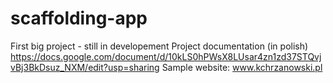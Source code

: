 # scaffolding-app
First big project - still in developement
Project documentation (in polish) https://docs.google.com/document/d/10kLS0hPWsX8LUsar4zn1zd37STQvjvBj3BkDsuz_NXM/edit?usp=sharing
Sample website: www.kchrzanowski.pl
